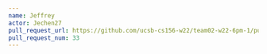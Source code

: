 ```yaml
---
name: Jeffrey
actor: Jechen27
pull_request_url: https://github.com/ucsb-cs156-w22/team02-w22-6pm-1/pull/33
pull_request_num: 33
---
```

